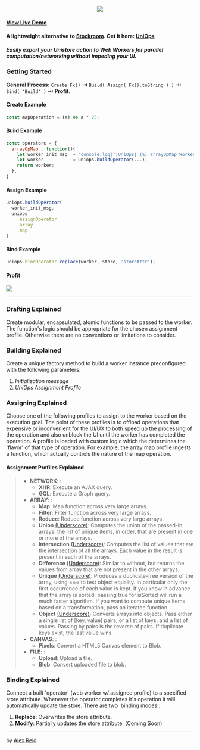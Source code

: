 <p align="center"><img src="https://s22.postimg.cc/hmotfi375/uniops_logo.png"></p>

#### [View Live Demo](./index.html)
#### A lightweight alternative to [Stockroom](https://github.com/developit/stockroom). Get it here: [UniOps](https://www.npmjs.com/package/uniops)

##### *Easily export your Unistore action to Web Workers for parallel computation/networking without impeding your UI.*

### Getting Started

**General Process:**  `Create Fx()` **⇥** `Build( Assign( Fx().toString ) )` **⇥** `Bind( 'Build' )` **⇥** **Profit**.

#### Create Example
```javascript
const mapOperation = (a) => a * 25;
```

#### Build Example
```javascript
const operators = {
  arrayOpMap : function(){
    let worker_init_msg  = "console.log('|UniOps| (%) arrayOpMap Worker: Initialized');";
    let worker           = uniops.buildOperator(...);
    return worker;
  },
}
```

#### Assign Example
```javascript
uniops.buildOperator(
  worker_init_msg,
  uniops
    .assignOperator
    .array
    .map
)
```

#### Bind Example
```javascript
uniops.bindOperator.replace(worker, store, 'storeAttr');
```

#### Profit
![](https://twemoji.maxcdn.com/2/72x72/1f911.png)

---

### Drafting Explained
Create modular, encapsulated, atomic functions to be passed to the worker. The function's logic should be appropriate for the chosen assignment profile. Otherwise there are no conventions or limitations to consider.

### Building Explained
Create a unique factory method to build a worker instance preconfigured with the following parameters:
1. *Initialization message*
2. *UniOps Assignment Profile*

### Assigning Explained
Choose one of the following profiles to assign to the worker based on the execution goal.
The point of these profiles is to offload operations that expensive or inconvenient for the UI/UX to both speed up the processing of the operation and also unblock the UI until the worker has completed the operation.
A profile is loaded with custom logic which the determines the 'flavor' of that type of operation. For example, the array map profile ingests a function, which actually controls the nature of the map operation.

#### Assignment Profiles Explained
> - **NETWORK**: :
>   - **XHR**: Execute an AJAX query.
>   - **GQL**: Execute a Graph query.
> - **ARRAY**: :
>   - **Map**: Map function across very large arrays.
>   - **Filter**: Filter function across very large arrays.
>   - **Reduce**: Reduce function across very large arrays.
>   - **Union** [(Underscore)](https://underscorejs.org/#union): Computes the union of the passed-in arrays: the list of unique items, in order, that are present in one or more of the arrays.
>   - **Intersection** [(Underscore)](https://underscorejs.org/#intersection): Computes the list of values that are the intersection of all the arrays. Each value in the result is present in each of the arrays.
>   - **Difference** [(Underscore)](https://underscorejs.org/#difference): Similar to without, but returns the values from array that are not present in the other arrays.
>   - **Unique** [(Underscore)](https://underscorejs.org/#unique): Produces a duplicate-free version of the array, using === to test object equality. In particular only the first occurrence of each value is kept. If you know in advance that the array is sorted, passing true for isSorted will run a much faster algorithm. If you want to compute unique items based on a transformation, pass an iteratee function.
>   - **Object** [(Underscore)](https://underscorejs.org/#object): Converts arrays into objects. Pass either a single list of [key, value] pairs, or a list of keys, and a list of values. Passing by pairs is the reverse of pairs. If duplicate keys exist, the last value wins.
> - **CANVAS**: :
>   - **Pixels**: Convert a HTML5 Canvas element to Blob.
> - **FILE**: :
>   - **Upload**: Upload a file.
>   - **Blob**: Convert uploaded file to blob.

### Binding Explained
Connect a built 'operator' (web worker w/ assigned profile) to a specified store attribute. Whenever the operator completes it's operation it will automatically update the store.
There are two 'binding modes':
1. **Replace**: Overwrites the store attribute.
2. **Modify**: Partially updates the store attribute. (Coming Soon)

---

by [Alex Reid ](https://github.com/aareid10)

